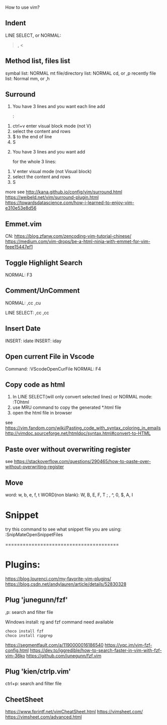 How to use vim?

## Indent
LINE SELECT, or NORMAL: 
>, <

## Method list, files list
symbal list: NORMAL mt
file/directory list: NORMAL cd, or ,p
recently file list: Normal mm, or ,h


## Surround
1. You have 3 lines and you want each line add <p>:
1) ctrl+v enter visual block mode (not V)
2) select the content and rows
3) $ to the end of line
4) S<p>

2. You have 3 lines and you want add <p> for the whole 3 lines:
1) V enter visual mode (not Visual block)
2) select the content and rows
3) S<p>

more see 
http://kana.github.io/config/vim/surround.html
https://weibeld.net/vim/surround-plugin.html
https://towardsdatascience.com/how-i-learned-to-enjoy-vim-e310e53e8d56


## Emmet.vim
CN: https://blog.zfanw.com/zencoding-vim-tutorial-chinese/ 
https://medium.com/vim-drops/be-a-html-ninja-with-emmet-for-vim-feee15447ef1


## Toggle Highlight Search
NORMAL: F3


## Comment/UnComment
NORMAL:
,cc 
,cu

LINE SELECT:
,cc
,cc


## Insert Date
INSERT: idate
INSERT: iday


## Open current File in Vscode
Command: :VScodeOpenCurFile
NORMAL: F4


## Copy code as html
1. In LINE SELECT(will only convert selected lines) or NORMAL mode:
:TOhtml
2. use MRU command to copy the generated *.html file
3. open the html file in browser

see https://vim.fandom.com/wiki/Pasting_code_with_syntax_coloring_in_emails
http://vimdoc.sourceforge.net/htmldoc/syntax.html#convert-to-HTML


## Paste over without overwriting register
see https://stackoverflow.com/questions/290465/how-to-paste-over-without-overwriting-register


## Move
word: w, b, e, f, t
WORD(non blank): W, B, E, F, T
; ,
^, 0, $, A, I


# Snippet
try this command to see what snippet file you are using:
:SnipMateOpenSnippetFiles



=======================================

# Plugins:
https://blog.lourenci.com/my-favorite-vim-plugins/
https://blog.csdn.net/andylauren/article/details/52830328


## Plug 'junegunn/fzf'
,p: search and filter file

Windows install:
rg and fzf command need available
```shell 
choco install fzf
choco install ripgrep
```

https://segmentfault.com/a/1190000016186540
https://yqc.im/vim-fzf-config.html
https://dev.to/iggredible/how-to-search-faster-in-vim-with-fzf-vim-36ko
https://github.com/junegunn/fzf.vim

## Plug 'kien/ctrlp.vim'
ctrl+p: search and filter file


## CheetSheet
https://www.fprintf.net/vimCheatSheet.html
https://vimsheet.com/
https://vimsheet.com/advanced.html
